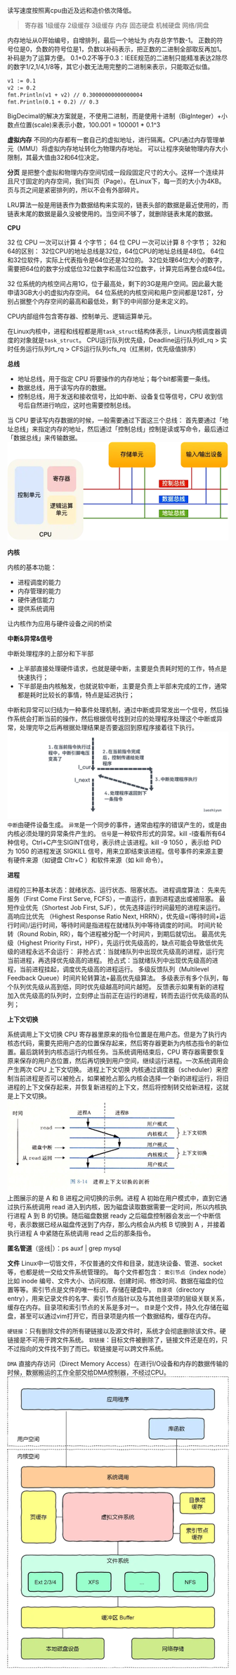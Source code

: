 

读写速度按照离cpu由近及远和造价依次降低。
>寄存器
>1级缓存
>2级缓存
>3级缓存
>内存
>固态硬盘
>机械硬盘
>网络/网盘

内存地址从0开始编号，自增排列，最后一个地址为 内存总字节数-1。
正数的符号位是0，负数的符号位是1，负数以补码表示，把正数的二进制全部取反再加1。补码是为了运算方便。
0.1+0.2不等于0.3：IEEE规范的二进制只能精准表达2除尽的数字1/2,1/4,1/8等，其它小数无法用完整的二进制来表示，只能取近似值。
```
v1 := 0.1
v2 := 0.2
fmt.Println(v1 + v2) // 0.30000000000000004
fmt.Println(0.1 + 0.2) // 0.3
```

BigDecimal的解决方案就是，不使用二进制，而是使用十进制（BigInteger）+小数点位置(scale)来表示小数，100.001 = 100001 * 0.1^3

**虚拟内存**
不同的内存都有一套自己的虚拟地址，进行隔离。CPU通过内存管理单元（MMU）将虚拟内存地址转化为物理内存地址。
可以让程序突破物理内存大小限制，其最大值由32和64位决定。

**分页**
是把整个虚拟和物理内存空间切成一段段固定尺寸的大小。这样一个连续并且尺寸固定的内存空间，我们叫页（Page）。在Linux下，每一页的大小为4KB。
页与页之间是紧密排列的，所以不会有外部碎片。

LRU算法一般是用链表作为数据结构来实现的，链表头部的数据是最近使用的，而链表末尾的数据是最久没被使用的。当空间不够了，就删除链表末尾的数据。

**CPU**

32 位 CPU 一次可以计算 4 个字节；
64 位 CPU 一次可以计算 8 个字节；
32和64的区别：
32位CPU的地址总线是32位，64位CPU的地址总线是48位。
64位和32位软件，实际上代表指令是64位还是32位的。
32位处理64位大小的数字，需要把64位的数字分成低位32位数字和高位32位数字，计算完后再整合成64位。

32 位系统的内核空间占用1G，位于最高处，剩下的3G是用户空间。因此最大能申请3GB大小的虚拟内存空间。
64 位系统的内核空间和用户空间都是128T，分别占据整个内存空间的最高和最低处，剩下的中间部分是未定义的。

CPU内部组件包含寄存器、控制单元、逻辑运算单元。

在Linux内核中，进程和线程都是用`task_struct`结构体表示，Linux内核调度器调度的对象就是`task_struct`。
CPU运行队列优先级，Deadline运行队列dl_rq > 实时任务运行队列rt_rq > CFS运行队列cfs_rq（红黑树，优先级值排序）

**总线**

* 地址总线，用于指定 CPU 将要操作的内存地址；每个bit都需要一条线。
* 数据总线，用于读写内存的数据。
* 控制总线，用于发送和接收信号，比如中断、设备复位等信号，CPU 收到信号后自然进行响应，这时也需要控制总线。


当 CPU 要读写内存数据的时候，一般需要通过下面这三个总线：
首先要通过「地址总线」来指定内存的地址，然后通过「控制总线」控制是读或写命令，最后通过「数据总线」来传输数据。
![](../images/冯诺依曼模型.png)


**内核**

内核的基本功能：
* 进程调度的能力
* 内存管理的能力
* 硬件通信能力
* 提供系统调用

让内核作为应用与硬件设备之间的桥梁

**中断&异常&信号**

中断处理程序的上部分和下半部
* 上半部直接处理硬件请求，也就是硬中断，主要是负责耗时短的工作，特点是快速执行；
* 下半部是由内核触发，也就说软中断，主要是负责上半部未完成的工作，通常都是耗时比较长的事情，特点是延迟执行；


中断和异常可以归结为一种事件处理机制，通过中断或异常发出一个信号，然后操作系统会打断当前的操作，然后根据信号找到对应的处理程序处理这个中断或异常，处理完毕之后再根据处理结果是否要返回到原程序接着往下执行。
![](../images/中断示例.png)
`中断`由硬件设备生成。
`异常`是一个同步的事件，通常由程序的错误产生的，或是由内核必须处理的异常条件产生的。
`信号`是一种软件形式的异常。kill -l查看所有64种信号。Ctrl+C产生SIGINT信号，表示终止该进程。kill -9 1050 ，表示给 PID 为 1050 的进程发送 SIGKILL 信号，用来立即结束该进程。信号事件的来源主要有硬件来源（如键盘 Cltr+C ）和软件来源（如 kill 命令）。

**进程**

进程的三种基本状态：就绪状态、运行状态、阻塞状态。
进程调度算法：
先来先服务（First Come First Serve, FCFS），一直运行，直到进程退出或被阻塞。
最短作业优先（Shortest Job First, SJF），优先选择运行时间最短的进程来运行。
高响应比优先 （Highest Response Ratio Next, HRRN），优先级=(等待时间+运行时间)/运行时间，等待时间是指进程在就绪队列中等待调度的时间。
时间片轮转（Round Robin, RR），每个进程被分配一个时间片，到期后就切出。
最高优先级（Highest Priority First，HPF），先运行优先级高的，缺点可能会导致低优先级的进程永远不会运行：
非抢占式：当就绪队列中出现优先级高的进程，运行完当前进程，再选择优先级高的进程。
抢占式：当就绪队列中出现优先级高的进程，当前进程挂起，调度优先级高的进程运行。
多级反馈队列（Multilevel Feedback Queue）时间片轮转算法+最高优先级算法。
多级表示有多个队列，每个队列优先级从高到低，同时优先级越高时间片越短。
反馈表示如果有新的进程加入优先级高的队列时，立刻停止当前正在运行的进程，转而去运行优先级高的队列；

**上下文切换**

系统调用上下文切换
CPU 寄存器里原来的指令位置是在用户态。但是为了执行内核态代码，需要先把用户态的位置保存起来，然后寄存器更新为内核态指令的新位置。最后跳转到内核态运行内核任务。当系统调用结束后，CPU 寄存器需要恢复原来保存的用户态位置，然后再切换到用户空间，继续运行进程。一次系统调用会产生两次 CPU 上下文切换。
进程上下文切换
内核通过调度器（scheduler）来控制当前进程是否可以被抢占，如果被抢占那么内核会选择一个新的进程运行，将旧进程的上下文保存起来，并恢复新进程的上下文，然后将控制转交给新进程，这就是上下文切换。
![](../images/进程上下文切换示例.png)
上图展示的是 A 和 B 进程之间切换的示例。进程 A 初始在用户模式中，直到它通过执行系统调用 read 进入到内核，因为磁盘读取数据需要一定时间，所以内核执行进程 A 到 B 的切换。随后磁盘数据 ready 之后磁盘控制器会发出一个中断信号，表示数据已经从磁盘传送到了内存，那么内核会从内核 B 切换到 A ，并接着执行进程 A 中紧随在系统调用 read 之后的那条指令。

**匿名管道**（竖线|）：ps auxf | grep mysql

**文件**
Linux中一切皆文件，不仅普通的文件和目录，就连块设备、管道、socket等，也都是统一交给文件系统管理的。
每个文件都包含：
`索引节点`（index node）比如 inode 编号、文件大小、访问权限、创建时间、修改时间、数据在磁盘的位置等等。索引节点是文件的唯一标识，存储在硬盘中。
`目录项`（directory entry），用来记录文件的名字、索引节点指针以及与其他目录项的层级关联关系，缓存在内存。目录项和索引节点的关系是多对一。
`目录`是个文件，持久化存储在磁盘，甚至可以通过vim打开它，而目录项是内核一个数据结构，缓存在内存。

`硬链接`：只有删除文件的所有硬链接以及源文件时，系统才会彻底删除该文件。硬链接是不可用于跨文件系统。
`软链接`：目标文件被删除了，链接文件还是在的，只不过指向的文件找不到了而已。软链接是可以跨文件系统。

`DMA` 直接内存访问（Direct Memory Access）在进行I/O设备和内存的数据传输的时候，数据搬运的工作全部交给DMA控制器，不经过CPU。
![](../images/虚拟文件系统.png)

